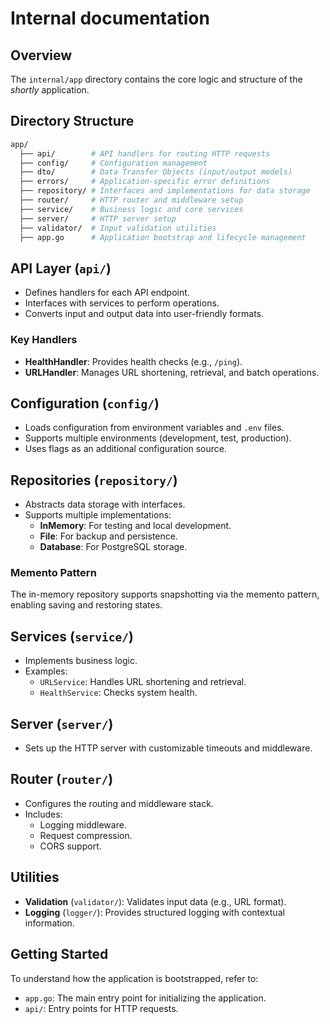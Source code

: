 # Internal documentation

## Overview

The `internal/app` directory contains the core logic and structure of the *shortly* application.

## Directory Structure

```sh
app/
  ├── api/        # API handlers for routing HTTP requests
  ├── config/     # Configuration management
  ├── dto/        # Data Transfer Objects (input/output models)
  ├── errors/     # Application-specific error definitions
  ├── repository/ # Interfaces and implementations for data storage
  ├── router/     # HTTP router and middleware setup
  ├── service/    # Business logic and core services
  ├── server/     # HTTP server setup
  ├── validator/  # Input validation utilities
  ├── app.go      # Application bootstrap and lifecycle management
```

## API Layer (`api/`)
- Defines handlers for each API endpoint.
- Interfaces with services to perform operations.
- Converts input and output data into user-friendly formats.

### Key Handlers
- **HealthHandler**: Provides health checks (e.g., `/ping`).
- **URLHandler**: Manages URL shortening, retrieval, and batch operations.

## Configuration (`config/`)
- Loads configuration from environment variables and `.env` files.
- Supports multiple environments (development, test, production).
- Uses flags as an additional configuration source.

## Repositories (`repository/`)
- Abstracts data storage with interfaces.
- Supports multiple implementations:
  - **InMemory**: For testing and local development.
  - **File**: For backup and persistence.
  - **Database**: For PostgreSQL storage.

### Memento Pattern
The in-memory repository supports snapshotting via the memento pattern, enabling saving and restoring states.

## Services (`service/`)
- Implements business logic.
- Examples:
  - `URLService`: Handles URL shortening and retrieval.
  - `HealthService`: Checks system health.

## Server (`server/`)
- Sets up the HTTP server with customizable timeouts and middleware.

## Router (`router/`)
- Configures the routing and middleware stack.
- Includes:
  - Logging middleware.
  - Request compression.
  - CORS support.

## Utilities
- **Validation** (`validator/`): Validates input data (e.g., URL format).
- **Logging** (`logger/`): Provides structured logging with contextual information.

## Getting Started
To understand how the application is bootstrapped, refer to:
- `app.go`: The main entry point for initializing the application.
- `api/`: Entry points for HTTP requests.
